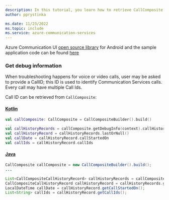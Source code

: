 ```yaml
---
description: In this tutorial, you learn how to retrieve CallComposite debug information
author: pprystinka

ms.date: 11/23/2022
ms.topic: include
ms.service: azure-communication-services
---
```


Azure Communication UI [open source library](https://github.com/Azure/communication-ui-library-android) for Android and the sample application code can be found [here](https://github.com/Azure-Samples/communication-services-android-quickstarts/tree/main/ui-calling)

### Get debug information

When troubleshooting happens for voice or video calls, user may be asked to provide a CallID; this ID is used to identify Communication Services calls. Every call may have multiple Call Ids.

Call ID can be retrieved from `CallComposite`:

#### [Kotlin](#tab/kotlin)

```kotlin
val callComposite: CallComposite = CallCompositeBuilder().build()
...
val callHistoryRecords = callComposite.getDebugInfo(context).callHistoryRecords
val callHistoryRecord = callHistoryRecords.lastOrNull()
val callDate = callHistoryRecord.callStartedOn
val callIds = callHistoryRecord.callIds
```

#### [Java](#tab/java)

```java
CallComposite callComposite = new CallCompositeBuilder().build();
...

List<CallCompositeCallHistoryRecord> callHistoryRecords = callComposite.getDebugInfo(context).getCallHistoryRecords();
CallCompositeCallHistoryRecord callHistoryRecord = callHistoryRecords.get(callHistoryRecords.size() - 1);
LocalDateTime callDate = callHistoryRecord.getCallStartedOn();
List<String> callIds = callHistoryRecord.getCallIds();
```
